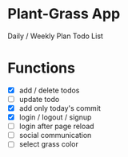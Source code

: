 # Plant-Grass App

Daily / Weekly Plan Todo List

# Functions

- [x] add / delete todos
- [ ] update todo
- [x] add only today's commit
- [x] login / logout / signup
- [ ] login after page reload
- [ ] social communication
- [ ] select grass color
